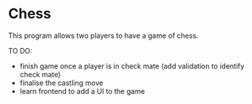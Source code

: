 # Chess

This program allows two players to have a game of chess.

TO DO:
- finish game once a player is in check mate (add validation to identify check mate)
- finalise the castling move
- learn frontend to add a UI to the game